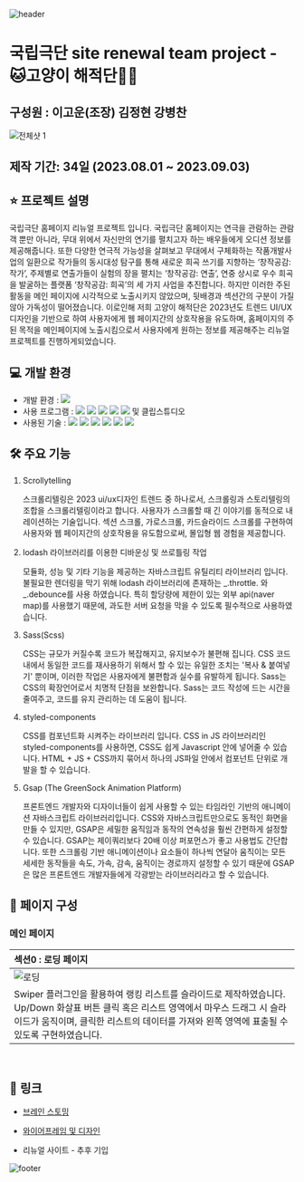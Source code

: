 ![header](https://capsule-render.vercel.app/api?type=waving&color=0:665dff,100:5ee4ff&height=300&section=header&text=고양이%20해적단&fontSize=90&fontColor=ffffff)

# 국립극단 site renewal team project - 🐱고양이 해적단🏴‍☠️

## 구성원 : 이고운(조장) 김정현 강병찬
![전체샷 1](https://github.com/Kangbcgit/NationalTheaterCompanyRenewal/assets/85141928/d94d45bf-5991-450f-bcac-5e841c6169ae)

## 제작 기간: 34일 (2023.08.01 ~ 2023.09.03)

## ⭐️ 프로젝트 설명
  국립극단 홈페이지 리뉴얼 프로젝트 입니다. 국립극단 홈페이지는 연극을 관람하는 관람객 뿐만 아니라, 무대 위에서 자신만의 연기를 펼치고자 하는 배우들에게 오디션 정보를 제공해줍니다. 또한 다양한 연극적 가능성을 살펴보고 무대에서 구체화하는 작품개발사업의 일환으로 작가들의 동시대성 탐구를 통해 새로운 희곡 쓰기를 지향하는 ‘창작공감: 작가’, 주제별로 연출가들이 실험의 장을 펼치는 ‘창작공감: 연출’, 연중 상시로 우수 희곡을 발굴하는 플랫폼 ‘창작공감: 희곡’의 세 가지 사업을 추진합니다. 하지만 이러한 주된 활동을 메인 페이지에 시각적으로 노출시키지 않았으며, 뒷배경과 섹션간의 구분이 가질 않아 가독성이 떨어졌습니다. 이로인해 저희 고양이 해적단은 2023년도 트렌드 UI/UX 디자인을 기반으로 하여 사용자에게 웹 페이지간의 상호작용을 유도하며, 홈페이지의 주된 목적을 메인페이지에 노출시킴으로서 사용자에게 원하는 정보를 제공해주는 리뉴얼 프로젝트를 진행하게되었습니다.

  
## 💻 개발 환경
+ 개발 환경 : <img src="https://img.shields.io/badge/windows10-0078D6?style=flat-square&logo=windows10&logoColor=white"/>
+ 사용 프로그램 : <img src="https://img.shields.io/badge/Vs code-007ACC?style=flat-square&logo=visualstudiocode&logoColor=white"/> <img src="https://img.shields.io/badge/Photoshop-31A8FF?style=flat-square&logo=adobephotoshop&logoColor=white"/> <img src="https://img.shields.io/badge/figma-F24E1E?style=flat-square&logo=figma&logoColor=white"/> <img src="https://img.shields.io/badge/Illustrator-FF9A00?style=flat-square&logo=adobeillustrator&logoColor=white"/> <img src="https://img.shields.io/badge/PremierePro-9999FF?style=flat-square&logo=adobepremierepro&logoColor=white"/> 및 클립스튜디오
+ 사용된 기술 :
  <img src="https://img.shields.io/badge/React-61DAFB?style=flat-square&logo=react&logoColor=white"/> <img src="https://img.shields.io/badge/Sass-CC6699?style=flat-square&logo=sass&logoColor=white"/> <img src="https://img.shields.io/badge/StyledComponents-DB7093?style=flat-square&logo=styledcomponents&logoColor=white"/> <img src="https://img.shields.io/badge/Lodash-3492FF?style=flat-square&logo=lodash&logoColor=white"/> <img src="https://img.shields.io/badge/Gsap-88CE02?style=flat-square&logo=greensock&logoColor=white"/> <img src="https://img.shields.io/badge/Naver API-03C75A?style=flat-square&logo=naver&logoColor=white"/>

## 🛠️ 주요 기능
1. Scrollytelling
   
    스크롤리텔링은 2023 ui/ux디자인 트렌드 중 하나로서, 스크롤링과 스토리텔링의 조합을 스크롤리텔링이라고 합니다. 사용자가 스크롤할 때 긴 이야기를 동적으로 내레이션하는 기술입니다. 섹션 스크롤, 가로스크롤, 카드슬라이드 스크롤를 구현하여 사용자와 웹 페이지간의 상호작용을 유도함으로써, 몰입형 웹 경험을 제공합니다.
   
2. lodash 라이브러리를 이용한 디바운싱 및 쓰로틀링 작업

    모듈화, 성능 및 기타 기능을 제공하는 자바스크립트 유틸리티 라이브러리 입니다. 불필요한 렌더링을 막기 위해 lodash 라이브러리에 존재하는 _.throttle. 와 _.debounce를 사용 하였습니다. 특히 할당량에 제한이 있는 외부 api(naver map)를 사용했기 때문에, 과도한 서버 요청을 막을 수 있도록 필수적으로 사용하였습니다.
   
3. Sass(Scss)

    CSS는 규모가 커질수록 코드가 복잡해지고, 유지보수가 불편해 집니다. CSS 코드 내에서 동일한 코드를 재사용하기 위해서 할 수 있는 유일한 조치는 '복사 & 붙여넣기' 뿐이며, 이러한 작업은 사용자에게 불편함과 실수를 유발하게 됩니다. Sass는 CSS의 확장언어로서 치명적 단점을 보완합니다. Sass는 코드 작성에 드는 시간을 줄여주고, 코드를 유지 관리하는 데 도움이 됩니다.

4. styled-components

    CSS를 컴포넌트화 시켜주는 라이브러리 입니다. CSS in JS 라이브러리인 styled-components를 사용하면, CSS도 쉽게 Javascript 안에 넣어줄 수 있습니다. HTML + JS + CSS까지 묶어서 하나의 JS파일 안에서 컴포넌트 단위로 개발을 할 수 있습니다.
   
5. Gsap (The GreenSock Animation Platform)

    프론트엔드 개발자와 디자이너들이 쉽게 사용할 수 있는 타임라인 기반의 애니메이션 자바스크립트 라이브러리입니다. CSS와 자바스크립트만으로도 동적인 화면을 만들 수 있지만, GSAP은 세밀한 움직임과 동작의 연속성을 훨씬 간편하게 설정할 수 있습니다. GSAP는 제이쿼리보다 20배 이상 퍼포먼스가 좋고 사용법도 간단합니다. 또한 스크롤링 기반 애니메이션이나 요소들이 하나씩 연달아 움직이는 모든 세세한 동작들을 속도, 가속, 감속, 움직이는 경로까지 설정할 수 있기 때문에 GSAP은 많은 프론트엔드 개발자들에게 각광받는 라이브러리라고 할 수 있습니다.

## 👀 페이지 구성
 ### 메인 페이지
  |섹션0 : 로딩 페이지|
  |:---|
  |![로딩](https://github.com/Kangbcgit/NationalTheaterCompanyRenewal/assets/85141928/2da66164-7f1a-4d1a-b146-35f7235d66ce)|
  |Swiper 플러그인을 활용하여 랭킹 리스트를 슬라이드로 제작하였습니다. Up/Down 화살표 버튼 클릭 혹은 리스트 영역에서 마우스 드래그 시 슬라이드가 움직이며, 클릭한 리스트의 데이터를 가져와 왼쪽 영역에 표출될 수 있도록 구현하였습니다.|

<br>


## 🚀 링크

+  [브레인 스토밍](https://www.figma.com/file/S679fg8JLgH2zA5yGCaeTM/%EC%95%BD%ED%83%88-%EA%B3%B5%EB%AA%A8%EB%8B%A8?type=whiteboard&node-id=0%3A1&t=3retzeLsg7Rb3Ul8-1)

+ [와이어프레임 및 디자인](https://www.figma.com/file/MyqF41MZuZjrAp0r1cW8LA/%EA%B3%A0%EC%96%91%EC%9D%B4-%ED%95%B4%EC%A0%81%EB%8B%A8?type=design&node-id=259%3A1457&mode=design&t=O5P9Rev4PQLO8zDh-1)

+ 리뉴얼 사이트 - 추후 기입


![footer](https://capsule-render.vercel.app/api?type=rect&color=0:665dff,100:5ee4ff&height=180&section=header&text=읽어주셔서%20감사합니다&fontSize=40&fontColor=ffffff&animation=twinkling)

 
